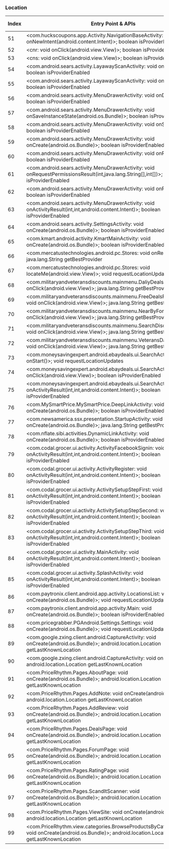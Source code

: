 ### Location
| Index | Entry Point & APIs | Screen shot | Resource id | Label |
| ------------- | ------------- | ------------- |-------------|-------------|
| 51 | <com.huckscoupons.app.Activity.NavigationBaseActivity: void onNewIntent(android.content.Intent)>; boolean isProviderEnabled | ![](D:\COSMOS\output\py\Play_win8\Shopping\com.huckscoupons.app\com.huckscoupons.app.Activity.NavigationBaseActivity.png) |  | F |
| 52 | <cnr: void onClick(android.view.View)>; boolean isProviderEnabled | ![](D:\COSMOS\output\py\Play_win8\Shopping\com.huckscoupons.app\com.huckscoupons.app.Activity.NavigationBaseActivity.png) |  | F |
| 53 | <cns: void onClick(android.view.View)>; boolean isProviderEnabled | ![](D:\COSMOS\output\py\Play_win8\Shopping\com.huckscoupons.app\com.huckscoupons.app.Activity.NavigationBaseActivity.png) |  | F |
| 54 | <com.android.sears.activity.LayawayScanActivity: void onResume()>; boolean isProviderEnabled | ![](D:\COSMOS\output\py\Play_win8\Shopping\com.sears.android\com.android.sears.activity.LayawayScanActivity.png) |  | F |
| 55 | <com.android.sears.activity.LayawayScanActivity: void onPause()>; boolean isProviderEnabled | ![](D:\COSMOS\output\py\Play_win8\Shopping\com.sears.android\com.android.sears.activity.LayawayScanActivity.png) |  | F |
| 56 | <com.android.sears.activity.MenuDrawerActivity: void onDestroy()>; boolean isProviderEnabled | ![](D:\COSMOS\output\py\Play_win8\Shopping\com.kmart.android\com.android.sears.activity.MenuDrawerActivity.png) |  | D |
| 57 | <com.android.sears.activity.MenuDrawerActivity: void onSaveInstanceState(android.os.Bundle)>; boolean isProviderEnabled | ![](D:\COSMOS\output\py\Play_win8\Shopping\com.kmart.android\com.android.sears.activity.MenuDrawerActivity.png) |  | D |
| 58 | <com.android.sears.activity.MenuDrawerActivity: void onStart()>; boolean isProviderEnabled | ![](D:\COSMOS\output\py\Play_win8\Shopping\com.kmart.android\com.android.sears.activity.MenuDrawerActivity.png) |  | D |
| 59 | <com.android.sears.activity.MenuDrawerActivity: void onCreate(android.os.Bundle)>; boolean isProviderEnabled | ![](D:\COSMOS\output\py\Play_win8\Shopping\com.kmart.android\com.android.sears.activity.MenuDrawerActivity.png) |  | D |
| 60 | <com.android.sears.activity.MenuDrawerActivity: void onResume()>; boolean isProviderEnabled | ![](D:\COSMOS\output\py\Play_win8\Shopping\com.kmart.android\com.android.sears.activity.MenuDrawerActivity.png) |  | D |
| 61 | <com.android.sears.activity.MenuDrawerActivity: void onRequestPermissionsResult(int,java.lang.String[],int[])>; boolean isProviderEnabled | ![](D:\COSMOS\output\py\Play_win8\Shopping\com.kmart.android\com.android.sears.activity.MenuDrawerActivity.png) |  | D |
| 62 | <com.android.sears.activity.MenuDrawerActivity: void onPause()>; boolean isProviderEnabled | ![](D:\COSMOS\output\py\Play_win8\Shopping\com.kmart.android\com.android.sears.activity.MenuDrawerActivity.png) |  | D |
| 63 | <com.android.sears.activity.MenuDrawerActivity: void onActivityResult(int,int,android.content.Intent)>; boolean isProviderEnabled | ![](D:\COSMOS\output\py\Play_win8\Shopping\com.kmart.android\com.android.sears.activity.MenuDrawerActivity.png) |  | D |
| 64 | <com.android.sears.activity.SettingsActivity: void onCreate(android.os.Bundle)>; boolean isProviderEnabled | ![](D:\COSMOS\output\py\Play_win8\Shopping\com.sears.android\com.android.sears.activity.SettingsActivity.png) |  | F |
| 65 | <com.kmart.android.activity.KmartMainActivity: void onCreate(android.os.Bundle)>; boolean isProviderEnabled | ![](D:\COSMOS\output\py\Play_win8\Shopping\com.kmart.android\com.kmart.android.activity.KmartMainActivity.png) |  | |
| 66 | <com.mercatustechnologies.android.pc.Stores: void onResume()>; java.lang.String getBestProvider | ![](D:\COSMOS\output\py\Play_win8\Shopping\com.mercatustechnologies.android.pc\com.mercatustechnologies.android.pc.Stores.png) |  | T |
| 67 | <com.mercatustechnologies.android.pc.Stores: void locateMe(android.view.View)>; void requestLocationUpdates | ![](D:\COSMOS\output\py\Play_win8\Shopping\com.mercatustechnologies.android.pc\com.mercatustechnologies.android.pc.Stores.png) |  | T |
| 68 | <com.militaryandveteransdiscounts.mainmenu.DaliyDealsActivity: void onClick(android.view.View)>; java.lang.String getBestProvider | ![](D:\COSMOS\output\py\Play_win8\Shopping\com.militaryandveteransdiscounts.android\com.militaryandveteransdiscounts.mainmenu.DaliyDealsActivity.png) |  | T |
| 69 | <com.militaryandveteransdiscounts.mainmenu.FreeDealsFormActivity: void onClick(android.view.View)>; java.lang.String getBestProvider | ![](D:\COSMOS\output\py\Play_win8\Shopping\com.militaryandveteransdiscounts.android\com.militaryandveteransdiscounts.mainmenu.FreeDealsFormActivity.png) |  | T |
| 70 | <com.militaryandveteransdiscounts.mainmenu.NearByFormActivity: void onClick(android.view.View)>; java.lang.String getBestProvider | ![](D:\COSMOS\output\py\Play_win8\Shopping\com.militaryandveteransdiscounts.android\com.militaryandveteransdiscounts.mainmenu.NearByFormActivity.png) |  | T |
| 71 | <com.militaryandveteransdiscounts.mainmenu.SearchDiscountsActivity: void onClick(android.view.View)>; java.lang.String getBestProvider | ![](D:\COSMOS\output\py\Play_win8\Shopping\com.militaryandveteransdiscounts.android\com.militaryandveteransdiscounts.mainmenu.SearchDiscountsActivity.png) |  | T |
| 72 | <com.militaryandveteransdiscounts.mainmenu.VeteransDayFormActivity: void onClick(android.view.View)>; java.lang.String getBestProvider | ![](D:\COSMOS\output\py\Play_win8\Shopping\com.militaryandveteransdiscounts.android\com.militaryandveteransdiscounts.mainmenu.VeteransDayFormActivity.png) |  | T |
| 73 | <com.moneysavingexpert.android.ebaydeals.ui.SearchActivity: void onStart()>; void requestLocationUpdates | ![](D:\COSMOS\output\py\Play_win8\Shopping\com.moneysavingexpert.android.ebaydeals\com.moneysavingexpert.android.ebaydeals.ui.SearchActivity.png) |  | T |
| 74 | <com.moneysavingexpert.android.ebaydeals.ui.SearchActivity: void onClick(android.view.View)>; boolean isProviderEnabled | ![](D:\COSMOS\output\py\Play_win8\Shopping\com.moneysavingexpert.android.ebaydeals\com.moneysavingexpert.android.ebaydeals.ui.SearchActivity.png) |  | T |
| 75 | <com.moneysavingexpert.android.ebaydeals.ui.SearchActivity: void onActivityResult(int,int,android.content.Intent)>; boolean isProviderEnabled | ![](D:\COSMOS\output\py\Play_win8\Shopping\com.moneysavingexpert.android.ebaydeals\com.moneysavingexpert.android.ebaydeals.ui.SearchActivity.png) |  | T |
| 76 | <com.MySmartPrice.MySmartPrice.DeepLinkActivity: void onCreate(android.os.Bundle)>; boolean isProviderEnabled | ![](D:\COSMOS\output\py\Play_win8\Shopping\com.MySmartPrice.MySmartPrice\com.MySmartPrice.MySmartPrice.DeepLinkActivity.png) |  | D |
| 77 | <com.newsamerica.ssx.presentation.StartupActivity: void onCreate(android.os.Bundle)>; java.lang.String getBestProvider | ![](D:\COSMOS\output\py\Play_win8\Shopping\com.newsamerica.ssx\com.newsamerica.ssx.presentation.StartupActivity.png) |  | |
| 78 | <com.nflate.sibi.activities.DynamicLinkActivity: void onCreate(android.os.Bundle)>; boolean isProviderEnabled | ![](D:\COSMOS\output\py\Play_win8\Shopping\com.nflate.sibifull\com.nflate.sibi.activities.DynamicLinkActivity.png) |  | D |
| 79 | <com.codal.grocer.ui.activity.ActivityFacebookSignin: void onActivityResult(int,int,android.content.Intent)>; boolean isProviderEnabled | ![](D:\COSMOS\output\py\Play_win8\Shopping\com.omnicd.grocer\com.codal.grocer.ui.activity.ActivityFacebookSignin.png) |  | F |
| 80 | <com.codal.grocer.ui.activity.ActivityRegister: void onActivityResult(int,int,android.content.Intent)>; boolean isProviderEnabled | ![](D:\COSMOS\output\py\Play_win8\Shopping\com.omnicd.grocer\com.codal.grocer.ui.activity.ActivityRegister.png) |  | F |
| 81 | <com.codal.grocer.ui.activity.ActivitySetupStepFirst: void onActivityResult(int,int,android.content.Intent)>; boolean isProviderEnabled | ![](D:\COSMOS\output\py\Play_win8\Shopping\com.omnicd.grocer\com.codal.grocer.ui.activity.ActivitySetupStepFirst.png) |  | F |
| 82 | <com.codal.grocer.ui.activity.ActivitySetupStepSecond: void onActivityResult(int,int,android.content.Intent)>; boolean isProviderEnabled | ![](D:\COSMOS\output\py\Play_win8\Shopping\com.omnicd.grocer\com.codal.grocer.ui.activity.ActivitySetupStepSecond.png) |  | F |
| 83 | <com.codal.grocer.ui.activity.ActivitySetupStepThird: void onActivityResult(int,int,android.content.Intent)>; boolean isProviderEnabled | ![](D:\COSMOS\output\py\Play_win8\Shopping\com.omnicd.grocer\com.codal.grocer.ui.activity.ActivitySetupStepThird.png) |  | |
| 84 | <com.codal.grocer.ui.activity.MainActivity: void onActivityResult(int,int,android.content.Intent)>; boolean isProviderEnabled | ![](D:\COSMOS\output\py\Play_win8\Shopping\com.omnicd.grocer\com.codal.grocer.ui.activity.MainActivity.png) |  | F |
| 85 | <com.codal.grocer.ui.activity.SplashActivity: void onActivityResult(int,int,android.content.Intent)>; boolean isProviderEnabled | ![](D:\COSMOS\output\py\Play_win8\Shopping\com.omnicd.grocer\com.codal.grocer.ui.activity.SplashActivity.png) |  | F |
| 86 | <com.paytronix.client.android.app.activity.LocationsList: void onCreate(android.os.Bundle)>; void requestLocationUpdates | ![](D:\COSMOS\output\py\Play_win8\Shopping\com.paytronix.client.android.app.cpk\com.paytronix.client.android.app.activity.LocationsList.png) |  |  T|
| 87 | <com.paytronix.client.android.app.activity.Main: void onCreate(android.os.Bundle)>; boolean isProviderEnabled | ![](D:\COSMOS\output\py\Play_win8\Shopping\com.paytronix.client.android.app.cpk\com.paytronix.client.android.app.activity.Main.png) |  | F |
| 88 | <com.pricegrabber.PGAndroid.Settings.Settings: void onCreate(android.os.Bundle)>; void requestLocationUpdates | ![](D:\COSMOS\output\py\Play_win8\Shopping\com.pricegrabber.PGAndroid\com.pricegrabber.PGAndroid.Settings.Settings.png) |  | T |
| 89 | <com.google.zxing.client.android.CaptureActivity: void onCreate(android.os.Bundle)>; android.location.Location getLastKnownLocation | ![](D:\COSMOS\output\py\Play_win8\Shopping\com.PriceRhythm\com.google.zxing.client.android.CaptureActivity.png) |  | |
| 90 | <com.google.zxing.client.android.CaptureActivity: void onDestroy()>; android.location.Location getLastKnownLocation | ![](D:\COSMOS\output\py\Play_win8\Shopping\com.PriceRhythm\com.google.zxing.client.android.CaptureActivity.png) |  | |
| 91 | <com.PriceRhythm.Pages.AboutPage: void onCreate(android.os.Bundle)>; android.location.Location getLastKnownLocation | ![](D:\COSMOS\output\py\Play_win8\Shopping\com.PriceRhythm\com.PriceRhythm.Pages.AboutPage.png) |  | F |
| 92 | <com.PriceRhythm.Pages.AddNote: void onCreate(android.os.Bundle)>; android.location.Location getLastKnownLocation | ![](D:\COSMOS\output\py\Play_win8\Shopping\com.PriceRhythm\com.PriceRhythm.Pages.AddNote.png) |  | |
| 93 | <com.PriceRhythm.Pages.AddReview: void onCreate(android.os.Bundle)>; android.location.Location getLastKnownLocation | ![](D:\COSMOS\output\py\Play_win8\Shopping\com.PriceRhythm\com.PriceRhythm.Pages.AddReview.png) |  | |
| 94 | <com.PriceRhythm.Pages.DealsPage: void onCreate(android.os.Bundle)>; android.location.Location getLastKnownLocation | ![](D:\COSMOS\output\py\Play_win8\Shopping\com.PriceRhythm\com.PriceRhythm.Pages.DealsPage.png) |  | |
| 95 | <com.PriceRhythm.Pages.ForumPage: void onCreate(android.os.Bundle)>; android.location.Location getLastKnownLocation | ![](D:\COSMOS\output\py\Play_win8\Shopping\com.PriceRhythm\com.PriceRhythm.Pages.ForumPage.png) |  | |
| 96 | <com.PriceRhythm.Pages.RatingPage: void onCreate(android.os.Bundle)>; android.location.Location getLastKnownLocation | ![](D:\COSMOS\output\py\Play_win8\Shopping\com.PriceRhythm\com.PriceRhythm.Pages.RatingPage.png) |  | D |
| 97 | <com.PriceRhythm.Pages.ScandItScanner: void onCreate(android.os.Bundle)>; android.location.Location getLastKnownLocation | ![](D:\COSMOS\output\py\Play_win8\Shopping\com.PriceRhythm\com.PriceRhythm.Pages.ScandItScanner.png) |  | |
| 98 | <com.PriceRhythm.Pages.ViewSite: void onCreate(android.os.Bundle)>; android.location.Location getLastKnownLocation | ![](D:\COSMOS\output\py\Play_win8\Shopping\com.PriceRhythm\com.PriceRhythm.Pages.ViewSite.png) |  | |
| 99 | <com.PriceRhythm.view.categories.BrowseProductsByCategoryActivity: void onCreate(android.os.Bundle)>; android.location.Location getLastKnownLocation | ![](D:\COSMOS\output\py\Play_win8\Shopping\com.PriceRhythm\com.PriceRhythm.view.categories.BrowseProductsByCategoryActivity.png) |  | |
